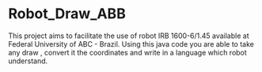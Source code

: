# Robot_Draw_ABB
This project aims to facilitate the use of robot IRB 1600-6/1.45 available at Federal University of ABC - Brazil.
Using this java code you are able to take any draw , convert it the coordinates and write in a language which robot understand.
